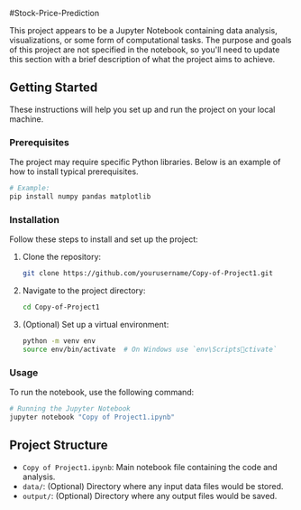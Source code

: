 #Stock-Price-Prediction

This project appears to be a Jupyter Notebook containing data analysis, visualizations, or some form of computational tasks. The purpose and goals of this project are not specified in the notebook, so you'll need to update this section with a brief description of what the project aims to achieve.

## Getting Started

These instructions will help you set up and run the project on your local machine.

### Prerequisites

The project may require specific Python libraries. Below is an example of how to install typical prerequisites.

```bash
# Example:
pip install numpy pandas matplotlib
```

### Installation

Follow these steps to install and set up the project:

1. Clone the repository:
   ```bash
   git clone https://github.com/yourusername/Copy-of-Project1.git
   ```
2. Navigate to the project directory:
   ```bash
   cd Copy-of-Project1
   ```
3. (Optional) Set up a virtual environment:
   ```bash
   python -m venv env
   source env/bin/activate  # On Windows use `env\Scriptsctivate`
   ```

### Usage

To run the notebook, use the following command:

```bash
# Running the Jupyter Notebook
jupyter notebook "Copy of Project1.ipynb"
```

## Project Structure

- `Copy of Project1.ipynb`: Main notebook file containing the code and analysis.
- `data/`: (Optional) Directory where any input data files would be stored.
- `output/`: (Optional) Directory where any output files would be saved.
